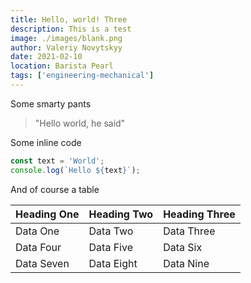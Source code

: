 ```yaml
---
title: Hello, world! Three
description: This is a test
image: ./images/blank.png
author: Valeriy Novytskyy
date: 2021-02-10
location: Barista Pearl
tags: ['engineering-mechanical']
---
```


Some smarty pants

> "Hello world, he said"

Some inline code

```javascript
const text = 'World';
console.log(`Hello ${text}`);
```

And of course a table

| Heading One | Heading Two | Heading Three |
| ----------- | ----------- | ------------- |
| Data One    | Data Two    | Data Three    |
| Data Four   | Data Five   | Data Six      |
| Data Seven  | Data Eight  | Data Nine     |

